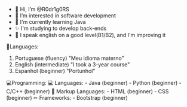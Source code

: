 - 👋 Hi, I’m @R0dr1g0RS
- 👀 I’m interested in software development
- 🌱 I'm currently learning Java
- ✨ I'm studying to develop back-ends
- 🧠 I speak english on a good level(B1/B2), and I'm improving it

👅Languages:
  1. Portuguese (fluency) "Meu idioma materno"
  2. English (intermediate) "I took a 3-year course"
  3. Espanhol (beginner) "Portunhol"

💻Programming:
  💻 Languages:
    - Java (beginner)
    - Python (beginner)
    - C/C++ (beginner)
  📃 Markup Languages:
    - HTML (beginner)
    - CSS (beginner)
  ✂ Frameworks:
    - Bootstrap (beginner)
  
